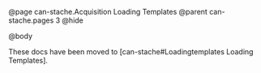 @page can-stache.Acquisition Loading Templates
@parent can-stache.pages 3
@hide

@body

These docs have been moved to [can-stache#Loadingtemplates Loading Templates].
